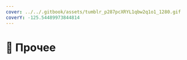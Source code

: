 ```yaml
---
cover: ../../.gitbook/assets/tumblr_p287pcXRYL1qbw2q1o1_1280.gif
coverY: -125.54489973844814
---
```


# 🎁 Прочее

